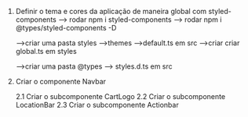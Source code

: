 1. Definir o tema e cores da aplicação de maneira global com styled-components
    --> rodar npm i styled-components
    --> rodar npm i  @types/styled-components -D
    
    -->criar uma pasta styles -->themes -->default.ts em src
    -->criar criar global.ts em styles 

    -->criar uma pasta @types --> styles.d.ts em src

2. Criar o componente Navbar

    2.1 Criar o subcomponente CartLogo
    2.2 Criar o subcomponente LocationBar
    2.3 Criar o subcomponente Actionbar

